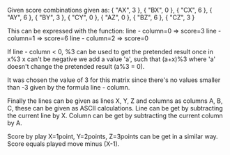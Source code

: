 Given score combinations given as:
	{ "AX", 3 }, { "BX", 0 }, { "CX", 6 },
    { "AY", 6 }, { "BY", 3 }, { "CY", 0 },
    { "AZ", 0 }, { "BZ", 6 }, { "CZ", 3 }

This can be expressed with the function:
	line - column=0 => score=3
	line - column=1 => score=6
	line - column=2 => score=0

If line - column < 0, %3 can be used to get the pretended result
once in x%3 x can't be negative we add a value 'a', such that (a+x)%3
where 'a' doesn't change the pretended result (a%3 = 0).

It was chosen the value of 3 for this matrix since there's no values
smaller than -3 given by the formula line - column.

Finally the lines can be given as lines X, Y, Z and columns as columns
A, B, C, these can be given as ASCII calculations.
	Line can be get by subtracting the current line by X.
	Column can be get by subtracting the current column by A.

Score by play X=1point, Y=2points, Z=3points can be get in a similar way.
	Score equals played move minus (X-1).